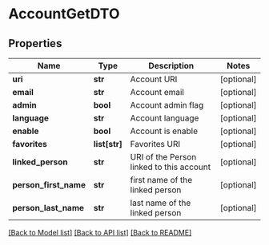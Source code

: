 # AccountGetDTO

## Properties
Name | Type | Description | Notes
------------ | ------------- | ------------- | -------------
**uri** | **str** | Account URI | [optional] 
**email** | **str** | Account email | [optional] 
**admin** | **bool** | Account admin flag | [optional] 
**language** | **str** | Account language | [optional] 
**enable** | **bool** | Account is enable | [optional] 
**favorites** | **list[str]** | Favorites URI | [optional] 
**linked_person** | **str** | URI of the Person linked to this account | [optional] 
**person_first_name** | **str** | first name of the linked person | [optional] 
**person_last_name** | **str** | last name of the linked person | [optional] 

[[Back to Model list]](../README.md#documentation-for-models) [[Back to API list]](../README.md#documentation-for-api-endpoints) [[Back to README]](../README.md)


